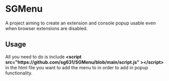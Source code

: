 <h1>SGMenu</h1>
<p>A project aiming to create an extension and console popup usable even when browser extensions are disabled.</p>
<h2>Usage</h2>
<p>All you need to do is include <b>&lt;script src="https://github.com/sg631/SGMenu/blob/main/script.js" &gt;&lt;/script&gt;</b> in the html file you want to add the menu to in order to add in popup functionality.</p>
